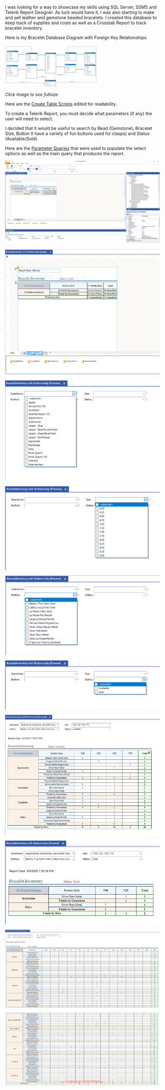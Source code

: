 

I was looking for a way to showcase my skills using SQL Server, SSMS and Telerik Report Designer.  As luck would have it, I was also starting to make and sell leather and gemstone beaded bracelets.  I created this database to keep track of supplies and costs as well as a Crosstab Report to track bracelet inventory.


Here is my Bracelet Database Diagram with Foreign Key Relationships.

[![Bracelet Database Diagram](images/DatabaseDiagramwithFK-thumb.png)](images/DatabaseDiagramwithFK-full.png)


_Click image to see fullsize_



Here are the [Create Table Scripts](https://github.com/DMWIGGINS/SQL-and-Telerik-Reporting/blob/main/tables.sql) edited for readability.


To create a Telerik Report, you must decide what parameters (if any) the user will need to select.

I decided that it would be useful to search by Bead (Gemstone), Bracelet Size, Button (I have a variety of fun buttons used for clasps) and Status (Available/Sold).

Here are the [Parameter Queries](https://github.com/DMWIGGINS/SQL-and-Telerik-Reporting/blob/main/inventoryreport.sql) that were used to populate the select options as well as the main query that produces the report.

![Telerik UI](images/ReportDesignerInterface.png)

![Unpopulated Report](images/InventoryReportUnpopulated.png)

![BeadPicker](images/BeadPickerwithData.png)

![SizePicker](images/SizePickerwithData.png)

![ButtonPicker](images/ButtonPickerwithData.png)

![StatusPicker](images/StatusPickerwithData.png)

![Size7sAvailable](images/Size7sAvailable.png)

![Size7sSold](images/Size7sSold.png)

[![AllSizesAvailablePart1](images/AllSizesAvailablePart1.PNG)](images/AllSizesAvailablePart1.PNG)

[![AllSizesAvailablePart2](images/AllSizesAvailablePart2.PNG)](images/AllSizesAvailablePart2.PNG)
















